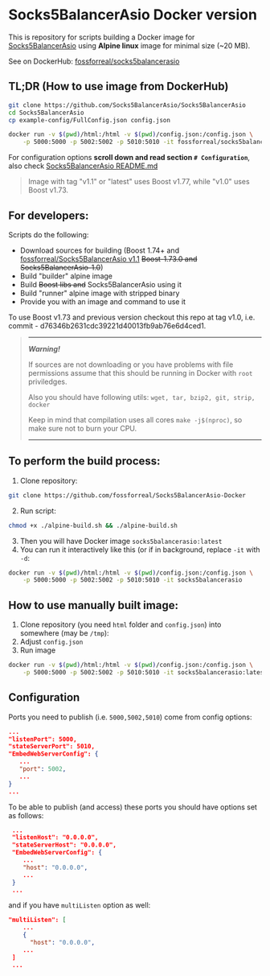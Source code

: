# Socks5BalancerAsio Docker version

This is repository for scripts building a Docker image for [Socks5BalancerAsio](https://github.com/Socks5Balancer/Socks5BalancerAsio) using **Alpine linux** image for minimal size (~20 MB).

See on DockerHub: [fossforreal/socks5balancerasio](https://hub.docker.com/r/fossforreal/socks5balancerasio/)

## TL;DR (How to use image from DockerHub)
```bash
git clone https://github.com/Socks5BalancerAsio/Socks5BalancerAsio
cd Socks5BalancerAsio
cp example-config/FullConfig.json config.json
```
```bash
docker run -v $(pwd)/html:/html -v $(pwd)/config.json:/config.json \
    -p 5000:5000 -p 5002:5002 -p 5010:5010 -it fossforreal/socks5balancerasio:latest
```
For configuration options **scroll down and read section ```# Configuration```**, also check [Socks5BalancerAsio README.md](https://github.com/Socks5Balancer/Socks5BalancerAsio/blob/master/README.md)

> Image with tag "v1.1" or "latest" uses Boost v1.77, while "v1.0" uses Boost v1.73.

## For developers:

Scripts do the following:
 - Download sources for building (Boost 1.74+ and [fossforreal/Socks5BalancerAsio v1.1](https://github.com/fossforreal/Socks5BalancerAsio) ~~Boost-1.73.0 and Socks5BalancerAsio-1.0~~)
 - Build "builder" alpine image
 - Build ~~Boost libs and~~ Socks5BalancerAsio using it
 - Build "runner" alpine image with stripped binary
 - Provide you with an image and command to use it

To use Boost v1.73 and previous version checkout this repo at tag v1.0, i.e. commit - d76346b2631cdc39221d40013fb9ab76e6d4ced1.

> --- 
> ***Warning!***
> 
> If sources are not downloading or you have problems with file permissions
> assume that this should be running in Docker with ```root``` priviledges.
> 
> Also you should have following utils: ```wget, tar, bzip2, git, strip, docker```
>
> Keep in mind that compilation uses all cores ```make -j$(nproc)```, so make sure not to burn your CPU.
>
> ---
 
## To perform the build process:

 1. Clone repository:
```bash
git clone https://github.com/fossforreal/Socks5BalancerAsio-Docker
```
 2. Run script:
```bash
chmod +x ./alpine-build.sh && ./alpine-build.sh
```
 3. Then you will have Docker image ```socks5balancerasio:latest```
 4. You can run it interactively like this (or if in background, replace ```-it``` with ```-d```:
 ```bash
 docker run -v $(pwd)/html:/html -v $(pwd)/config.json:/config.json \
     -p 5000:5000 -p 5002:5002 -p 5010:5010 -it socks5balancerasio
 ```
 
## How to use manually built image:

 1. Clone repository (you need ```html``` folder and ```config.json```) into somewhere (may be ```/tmp```):
 2. Adjust ```config.json```
 3. Run image
```bash
docker run -v $(pwd)/html:/html -v $(pwd)/config.json:/config.json \
    -p 5000:5000 -p 5002:5002 -p 5010:5010 -it socks5balancerasio:latest
```
 
 ## Configuration
 
 Ports you need to publish (i.e. ```5000,5002,5010```) come from config options:
 ```json
 ...
 "listenPort": 5000,
 "stateServerPort": 5010,
 "EmbedWebServerConfig": {
    ...
    "port": 5002,
    ...
 }
 ...
 ```
 
To be able to publish (and access) these ports you should have options set as follows:
```json
 ...
 "listenHost": "0.0.0.0",
 "stateServerHost": "0.0.0.0",
 "EmbedWebServerConfig": {
    ...
    "host": "0.0.0.0",
    ...
 }
 ...
```
and if you have ```multiListen``` option as well:
```json
"multiListen": [
    ...
    {
      "host": "0.0.0.0",
    ...
 ]
 ...

```
